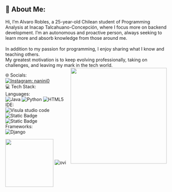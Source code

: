 <h2>💫 About Me:</h2>
<p>Hi, I’m Alvaro Robles, a 25-year-old Chilean student of Programming Analysis at Inacap Talcahuano-Concepción, where I focus more on backend development. I’m an autonomous and proactive person, always seeking to learn more and absorb knowledge from those around me.<br><br>In addition to my passion for programming, I enjoy sharing what I know and teaching others.<br>My greatest motivation is to keep evolving professionally, taking on challenges, and leaving my mark in the tech world.
<img align="right" width=300px  src="https://i.pinimg.com/originals/e8/f4/53/e8f453469a3ec97ecd354df465d73913.gif" /></p>

🌐 Socials:<br>
[![Instagram: nanini0](https://img.shields.io/badge/Instagram-%23E4405F.svg?logo=Instagram&logoColor=white)](https://instagram.com/nanini0) <br>
💻 Tech Stack:<br>
<span>
Languages:<br>
![Java](https://img.shields.io/badge/java-%23ED8B00.svg?style=for-the-badge&logo=openjdk&logoColor=white)
![Python](https://img.shields.io/badge/python-3670A0?style=for-the-badge&logo=python&logoColor=ffdd54)
![HTML5](https://img.shields.io/badge/html5-%23E34F26.svg?style=for-the-badge&logo=html5&logoColor=white)<br>
IDE:<br>
![Visula studio code](https://img.shields.io/badge/VISUAL%20STUDIO%20CODE-%230088ff?style=for-the-badge&logoColor=white")
![Static Badge](https://img.shields.io/badge/INTELLIJ%20IDEA-hotpink?style=for-the-badge&logo=intellijidea&logoColor=black)
![Static Badge](https://img.shields.io/badge/NETBEANS-green?style=for-the-badge&logo=apachenetbeanside&logoColor=red)<br>
Frameworks:<br>
![Django](https://img.shields.io/badge/django-%23092E20.svg?style=for-the-badge&logo=django&logoColor=white) 

</span>
<img align="center" width=150px src="https://i.pinimg.com/originals/d2/b6/88/d2b688357b0c20cebde3745a3043108d.gif"/>
<img src="https://github-readme-stats.vercel.app/api/top-langs?username=nanini0&show_icons=true&locale=en&layout=compact&theme=chartreuse-dark" alt="ovi" />




